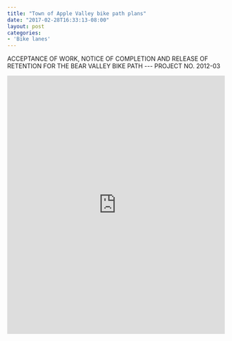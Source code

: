 ```yaml
---
title: "Town of Apple Valley bike path plans"
date: "2017-02-28T16:33:13-08:00"
layout: post
categories:
- 'Bike lanes'
---
```


ACCEPTANCE OF WORK, NOTICE OF COMPLETION AND RELEASE OF RETENTION FOR THE BEAR VALLEY BIKE PATH --- PROJECT NO. 2012-03

<iframe class="scribd_iframe_embed" data-aspect-ratio="0.7729220222793488" data-auto-height="false" frameborder="0" height="600" id="doc_92681" loading="lazy" scrolling="no" src="https://www.scribd.com/embeds/344192488/content?start_page=1&view_mode=scroll&access_key=key-iqYqVWBYiF2lSQxIS1XB&show_recommendations=true" width="100%"></iframe>